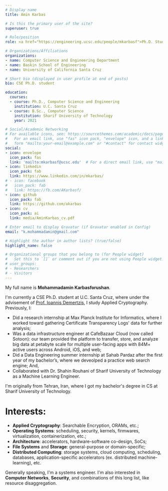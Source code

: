 ```yaml
---
# Display name
title: Amin Karbas

# Is this the primary user of the site?
superuser: true

# Role/position
role: <a href="https://engineering.ucsc.edu/people/mkarbasf">Ph.D. Student</a>

# Organizations/Affiliations
organizations:
- name: Computer Science and Engineering Department
- name: Baskin School of Engineering
- name: University of California Santa Cruz

# Short bio (displayed in user profile at end of posts)
bio: CSE Ph.D. student

education:
  courses:
  - course: Ph.D., Computer Science and Engineering
    institution: U.C. Santa Cruz
  - course: B.Sc., Computer Science
    institution: Sharif University of Technology
    year: 2021

# Social/Academic Networking
# For available icons, see: https://sourcethemes.com/academic/docs/page-builder/#icons
#   For an email link, use "fas" icon pack, "envelope" icon, and a link in the
#   form "mailto:your-email@example.com" or "#contact" for contact widget.
social:
- icon: envelope
  icon_pack: fas
  link: 'mailto:mkarbasf@ucsc.edu'  # For a direct email link, use "mailto:test@example.org".
- icon: linkedin
  icon_pack: fab
  link: https://www.linkedin.com/in/mkarbas/
# - icon: facebook
#   icon_pack: fab
#   link: https://fb.com/AKarbasf/
- icon: github
  icon_pack: fab
  link: https://github.com/akarbas
- icon: cv
  icon_pack: ai
  link: media/AminKarbas_cv.pdf

# Enter email to display Gravatar (if Gravatar enabled in Config)
email: "k.mohammadamin@gmail.com"

# Highlight the author in author lists? (true/false)
highlight_name: false

# Organizational groups that you belong to (for People widget)
#   Set this to `[]` or comment out if you are not using People widget.
# user_groups:
# - Researchers
# - Visitors
---
```

My full name is **Mohammadamin Karbasforushan**.

I'm currently a CSE Ph.D. student at U.C. Santa Cruz, where under the advisement of [Prof. Ioannis Demertzis](https://www.idemertzis.com), I study Applied Cryptography.
Previously, I:
* Did a research internship at Max Planck Institute for Informatics, where I worked toward gathering Certificate Transparency Logs' data for further analysis;
* Was a data infrastructure engineer at CafeBazaar Cloud (now called Sotoon): our team provided the platform to transfer, store, and analyze big data at petabyte scale for multiple user-facing apps with 84M+ active users across Android, iOS, and web;
* Did a Data Engineering summer internship at Sahab Pardaz after the first year of my bachelor’s, where we deveolped a practice web search engine; And,
* Collaborated with Dr. Shahin Rouhani of Sharif University of Technology as a Machine Learning Engineer.

I'm originally from Tehran, Iran, where I got my bachelor's degree in CS at Sharif University of Technology.

# Interests:

* **Applied Cryptography**: Searchable Encryption, ORAMs, etc.;
* **Operating Systems**: scheduling, security, kernels, firmwares, virtualization, containerization, etc.;
* **Architecture**: accelerators, hardware-software co-design, SoCs;
* **File Systems** and **Storage**: general-purpose or domain-specific;
* **Distributed Computing**: storage systems, cloud computing, scheduling, databases, application-specific accelerators (ex. distributed machine-learning), etc.

Generally speaking, I'm a systems engineer. I'm also interested in **Computer Networks**, **Security**, and combinations of this long list, like resource disaggregation.
